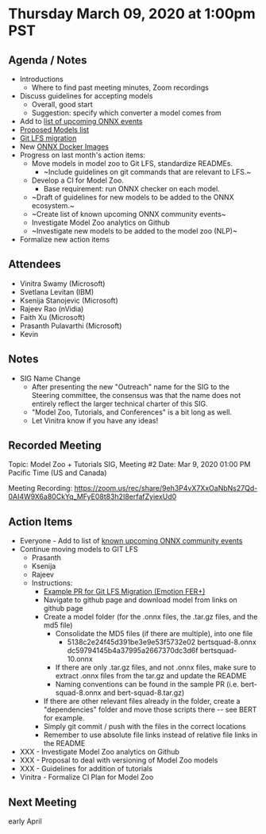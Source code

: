 # Thursday March 09, 2020 at 1:00pm PST

## Agenda / Notes
* Introductions
  * Where to find past meeting minutes, Zoom recordings
* Discuss guidelines for accepting models
  * Overall, good start
  * Suggestion: specify which converter a model comes from
* Add to [list of upcoming ONNX events](https://github.com/onnx/sigs/blob/master/models-tutorials/docs/CommunityEvents.md)
* [Proposed Models list](https://github.com/onnx/sigs/blob/master/models-tutorials/docs/ProposedModels.md)
* [Git LFS migration](https://github.com/onnx/models/pull/276)
* New [ONNX Docker Images](https://github.com/onnx/onnx-docker)
* Progress on last month's action items:
  * Move models in model zoo to Git LFS, standardize READMEs.
      * ~Include guidelines on git commands that are relevant to LFS.~
  * Develop a CI for Model Zoo.
      * Base requirement: run ONNX checker on each model.
  * ~Draft of guidelines for new models to be added to the ONNX ecosystem.~
  * ~Create list of known upcoming ONNX community events~
  * Investigate Model Zoo analytics on Github
  * ~Investigate new models to be added to the model zoo (NLP)~
* Formalize new action items

## Attendees 
* Vinitra Swamy (Microsoft)
* Svetlana Levitan (IBM)
* Ksenija Stanojevic (Microsoft)
* Rajeev Rao (nVidia)
* Faith Xu (Microsoft)
* Prasanth Pulavarthi (Microsoft)
* Kevin

## Notes
* SIG Name Change
  * After presenting the new "Outreach" name for the SIG to the Steering committee, the consensus was that the name does not entirely reflect
the larger technical charter of this SIG.
  * "Model Zoo, Tutorials, and Conferences" is a bit long as well.
  * Let Vinitra know if you have any ideas!

## Recorded Meeting
Topic: Model Zoo + Tutorials SIG, Meeting #2
Date: Mar 9, 2020 01:00 PM Pacific Time (US and Canada)

Meeting Recording:
https://zoom.us/rec/share/9eh3P4vX7XxOaNbNs27Qd-0AI4W9X6a80CkYq_MFyE08t83h2I8erfafZyiexUd0

## Action Items
- Everyone - Add to list of [known upcoming ONNX community events](../docs/CommunityEvents.md)
- Continue moving models to GIT LFS
  - Prasanth
  - Ksenija
  - Rajeev
  - Instructions:
    - [Example PR for Git LFS Migration (Emotion FER+)](https://github.com/onnx/models/pull/278)
    - Navigate to github page and download model from links on github page
    - Create a model folder (for the .onnx files, the .tar.gz files, and the md5 file)
      - Consolidate the MD5 files (if there are multiple), into one file
        - 5138c2e24f45d391be3e9e53f5732e02 bertsquad-8.onnx  
          dc59794145b4a37995a2667370dc3d6f bertsquad-10.onnx
      - If there are only .tar.gz files, and not .onnx files, make sure to extract .onnx files from the tar.gz and update the README
      - Naming conventions can be found in the sample PR (i.e. bert-squad-8.onnx and bert-squad-8.tar.gz)
    - If there are other relevant files already in the folder, create a "dependencies" folder and move those scripts there -- see BERT for example.
    - Simply git commit / push with the files in the correct locations
    - Remember to use absolute file links instead of relative file links in the README
- XXX - Investigate Model Zoo analytics on Github
- XXX - Proposal to deal with versioning of Model Zoo models
- XXX - Guidelines for addition of tutorials
- Vinitra - Formalize CI Plan for Model Zoo

## Next Meeting
early April
